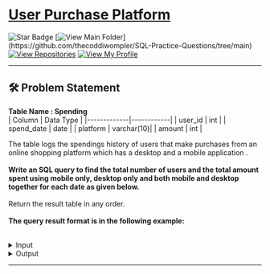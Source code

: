 # [User Purchase Platform](https://leetcode.com/problems/user-purchase-platform/)
![Star Badge](https://img.shields.io/static/v1?label=%F0%9F%8C%9F&message=If%20Useful&style=style=flat&color=BC4E99)
[![View Main Folder](https://img.shields.io/badge/View-Main_Folder-971901?)](https://github.com/thecoddiwompler/SQL-Practice-Questions/tree/main)
[![View Repositories](https://img.shields.io/badge/View-My_Repositories-blue?logo=GitHub)](https://github.com/thecoddiwompler?tab=repositories)
[![View My Profile](https://img.shields.io/badge/View-My_Profile-green?logo=GitHub)](https://github.com/thecoddiwompler)

---

## 🛠️ Problem Statement


<b>Table Name : Spending</b>
</br>
| Column      | Data Type  |
|-------------|------------|
| user_id     | int        |
| spend_date  | date       |
| platform    | varchar(10)|
| amount      | int        |


The table logs the spendings history of users that make purchases from an online shopping platform which has a desktop and a mobile application .</br>
<br/>
<b>Write an SQL query to find the total number of users and the total amount spent using mobile only, desktop only and both mobile and desktop together for each date as given below.</b>
</br>
<br/>
Return the result table in any order.
</br>
</br>
<b>The query result format is in the following example:  </b>
</br>
</br>

 <details>
<summary>
Input
</summary>

<b>Table Name : Spending</b>

| user_id | spend_date | platform | amount |
|---------|------------|----------|--------|
| 1       | 2019-07-01 | mobile   | 100    |
| 1       | 2019-07-01 | desktop  | 100    |
| 2       | 2019-07-01 | mobile   | 100    |
| 2       | 2019-07-02 | mobile   | 100    |
| 3       | 2019-07-01 | desktop  | 100    |
| 3       | 2019-07-02 | desktop  | 100    |

<br/>


</details>

<details>
<summary>
Output
</summary>

| spend_date | platform | total_amount | total_users |
|------------|----------|--------------|-------------|
| 2019-07-01 | desktop  | 100          | 1           |
| 2019-07-01 | mobile   | 100          | 1           |
| 2019-07-01 | both     | 200          | 1           |
| 2019-07-02 | desktop  | 100          | 1           |
| 2019-07-02 | mobile   | 100          | 1           |
| 2019-07-02 | both     | 0            | 0           |

</details>

---
